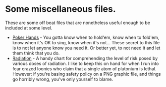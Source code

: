# Some miscellaneous files.

These are some off beat files that are nonetheless useful enough to be
included at some level.

* [Poker Hands](poker_hands.pdf) -
You gotta know when to hold'em, know when to fold'em, know when it's OK to
sing, know when it's not... These secret to this file is to not let anyone know
you need it. Or better yet, to not need it and let them think that you do.
* [Radiation](radiation.png) -
A handy chart for comprehending the level of risk posed by various doses of
radiation. I like to keep this on hand for when I run into fear crazed loonies
who claim that a single atom of plutonium is lethal. However: if you're basing
safety policy on a PNG graphic file, and things go horribly wrong, you've only
yourself to blame.

